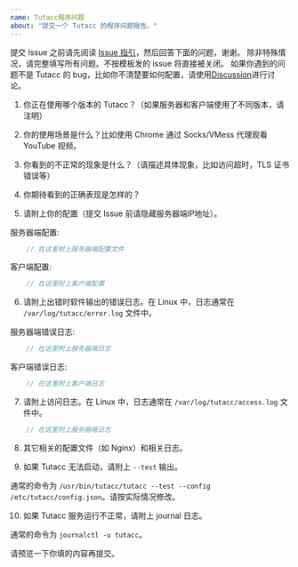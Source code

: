 ```yaml
---
name: Tutacc程序问题
about: "提交一个 Tutacc 的程序问题报告。"
---
```


提交 Issue 之前请先阅读 [Issue 指引](https://github.com/tutacc/tutacc-core/blob/master/.github/SUPPORT.md)，然后回答下面的问题，谢谢。
除非特殊情况，请完整填写所有问题。不按模板发的 issue 将直接被关闭。
如果你遇到的问题不是 Tutacc 的 bug，比如你不清楚要如何配置，请使用[Discussion](https://github.com/tutacc/discussion/issues)进行讨论。

1) 你正在使用哪个版本的 Tutacc？（如果服务器和客户端使用了不同版本，请注明）

2) 你的使用场景是什么？比如使用 Chrome 通过 Socks/VMess 代理观看 YouTube 视频。

3) 你看到的不正常的现象是什么？（请描述具体现象，比如访问超时，TLS 证书错误等）

4) 你期待看到的正确表现是怎样的？

5) 请附上你的配置（提交 Issue 前请隐藏服务器端IP地址）。

服务器端配置:

```javascript
    // 在这里附上服务器端配置文件
```

客户端配置:

```javascript
    // 在这里附上客户端配置
```

6)  请附上出错时软件输出的错误日志。在 Linux 中，日志通常在 `/var/log/tutacc/error.log` 文件中。

服务器端错误日志:

```javascript
    // 在这里附上服务器端日志
```

客户端错误日志:

```javascript
    // 在这里附上客户端日志
```

7) 请附上访问日志。在 Linux 中，日志通常在 `/var/log/tutacc/access.log` 文件中。

```javascript
    // 在这里附上服务器端日志
```

8) 其它相关的配置文件（如 Nginx）和相关日志。

9) 如果 Tutacc 无法启动，请附上 `--test` 输出。

通常的命令为 `/usr/bin/tutacc/tutacc --test --config /etc/tutacc/config.json`。请按实际情况修改。

10) 如果 Tutacc 服务运行不正常，请附上 journal 日志。

通常的命令为 `journalctl -u tutacc`。

请预览一下你填的内容再提交。
